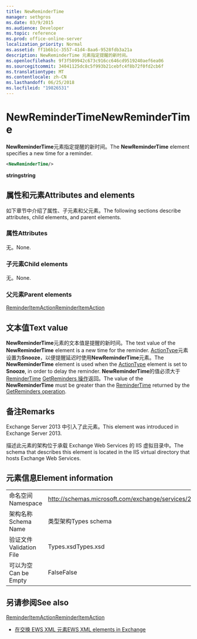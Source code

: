 ```yaml
---
title: NewReminderTime
manager: sethgros
ms.date: 03/9/2015
ms.audience: Developer
ms.topic: reference
ms.prod: office-online-server
localization_priority: Normal
ms.assetid: ff1b6b1c-3557-41d4-8aa6-9528fdb3a21a
description: NewReminderTime 元素指定提醒的新时间。
ms.openlocfilehash: 9f3f509942c673c916cc646cd9519240aef6ea06
ms.sourcegitcommit: 34041125dc8c5f993b21cebfc4f8b72f0fd2cb6f
ms.translationtype: MT
ms.contentlocale: zh-CN
ms.lasthandoff: 06/25/2018
ms.locfileid: "19826531"
---
```

# <a name="newremindertime"></a><span data-ttu-id="8e6ed-103">NewReminderTime</span><span class="sxs-lookup"><span data-stu-id="8e6ed-103">NewReminderTime</span></span>

<span data-ttu-id="8e6ed-104">**NewReminderTime**元素指定提醒的新时间。</span><span class="sxs-lookup"><span data-stu-id="8e6ed-104">The **NewReminderTime** element specifies a new time for a reminder.</span></span> 
  
```XML
<NewReminderTime/>
```

 <span data-ttu-id="8e6ed-105">**string**</span><span class="sxs-lookup"><span data-stu-id="8e6ed-105">**string**</span></span>
## <a name="attributes-and-elements"></a><span data-ttu-id="8e6ed-106">属性和元素</span><span class="sxs-lookup"><span data-stu-id="8e6ed-106">Attributes and elements</span></span>

<span data-ttu-id="8e6ed-107">如下章节中介绍了属性、子元素和父元素。</span><span class="sxs-lookup"><span data-stu-id="8e6ed-107">The following sections describe attributes, child elements, and parent elements.</span></span>
  
### <a name="attributes"></a><span data-ttu-id="8e6ed-108">属性</span><span class="sxs-lookup"><span data-stu-id="8e6ed-108">Attributes</span></span>

<span data-ttu-id="8e6ed-109">无。</span><span class="sxs-lookup"><span data-stu-id="8e6ed-109">None.</span></span>
  
### <a name="child-elements"></a><span data-ttu-id="8e6ed-110">子元素</span><span class="sxs-lookup"><span data-stu-id="8e6ed-110">Child elements</span></span>

<span data-ttu-id="8e6ed-111">无。</span><span class="sxs-lookup"><span data-stu-id="8e6ed-111">None.</span></span>
  
### <a name="parent-elements"></a><span data-ttu-id="8e6ed-112">父元素</span><span class="sxs-lookup"><span data-stu-id="8e6ed-112">Parent elements</span></span>

[<span data-ttu-id="8e6ed-113">ReminderItemAction</span><span class="sxs-lookup"><span data-stu-id="8e6ed-113">ReminderItemAction</span></span>](reminderitemaction.md)
  
## <a name="text-value"></a><span data-ttu-id="8e6ed-114">文本值</span><span class="sxs-lookup"><span data-stu-id="8e6ed-114">Text value</span></span>

<span data-ttu-id="8e6ed-115">**NewReminderTime**元素的文本值是提醒的新时间。</span><span class="sxs-lookup"><span data-stu-id="8e6ed-115">The text value of the **NewReminderTime** element is a new time for the reminder.</span></span> <span data-ttu-id="8e6ed-116">[ActionType](actiontype-reminderactiontype.md)元素设置为**Snooze**，以便提醒延迟时使用**NewReminderTime**元素。</span><span class="sxs-lookup"><span data-stu-id="8e6ed-116">The **NewReminderTime** element is used when the [ActionType](actiontype-reminderactiontype.md) element is set to **Snooze**, in order to delay the reminder.</span></span> <span data-ttu-id="8e6ed-117">**NewReminderTime**的值必须大于[ReminderTime](remindertime.md) [GetReminders 操作](getreminders-operation.md)返回。</span><span class="sxs-lookup"><span data-stu-id="8e6ed-117">The value of the **NewReminderTime** must be greater than the [ReminderTime](remindertime.md) returned by the [GetReminders operation](getreminders-operation.md).</span></span>
  
## <a name="remarks"></a><span data-ttu-id="8e6ed-118">备注</span><span class="sxs-lookup"><span data-stu-id="8e6ed-118">Remarks</span></span>

<span data-ttu-id="8e6ed-119">Exchange Server 2013 中引入了此元素。</span><span class="sxs-lookup"><span data-stu-id="8e6ed-119">This element was introduced in Exchange Server 2013.</span></span>
  
<span data-ttu-id="8e6ed-120">描述此元素的架构位于承载 Exchange Web Services 的 IIS 虚拟目录中。</span><span class="sxs-lookup"><span data-stu-id="8e6ed-120">The schema that describes this element is located in the IIS virtual directory that hosts Exchange Web Services.</span></span>
  
## <a name="element-information"></a><span data-ttu-id="8e6ed-121">元素信息</span><span class="sxs-lookup"><span data-stu-id="8e6ed-121">Element information</span></span>

|||
|:-----|:-----|
|<span data-ttu-id="8e6ed-122">命名空间</span><span class="sxs-lookup"><span data-stu-id="8e6ed-122">Namespace</span></span>  <br/> |http://schemas.microsoft.com/exchange/services/2006/types  <br/> |
|<span data-ttu-id="8e6ed-123">架构名称</span><span class="sxs-lookup"><span data-stu-id="8e6ed-123">Schema Name</span></span>  <br/> |<span data-ttu-id="8e6ed-124">类型架构</span><span class="sxs-lookup"><span data-stu-id="8e6ed-124">Types schema</span></span>  <br/> |
|<span data-ttu-id="8e6ed-125">验证文件</span><span class="sxs-lookup"><span data-stu-id="8e6ed-125">Validation File</span></span>  <br/> |<span data-ttu-id="8e6ed-126">Types.xsd</span><span class="sxs-lookup"><span data-stu-id="8e6ed-126">Types.xsd</span></span>  <br/> |
|<span data-ttu-id="8e6ed-127">可以为空</span><span class="sxs-lookup"><span data-stu-id="8e6ed-127">Can be Empty</span></span>  <br/> |<span data-ttu-id="8e6ed-128">False</span><span class="sxs-lookup"><span data-stu-id="8e6ed-128">False</span></span>  <br/> |
   
## <a name="see-also"></a><span data-ttu-id="8e6ed-129">另请参阅</span><span class="sxs-lookup"><span data-stu-id="8e6ed-129">See also</span></span>



[<span data-ttu-id="8e6ed-130">ReminderItemAction</span><span class="sxs-lookup"><span data-stu-id="8e6ed-130">ReminderItemAction</span></span>](reminderitemaction.md)


- [<span data-ttu-id="8e6ed-131">在交换 EWS XML 元素</span><span class="sxs-lookup"><span data-stu-id="8e6ed-131">EWS XML elements in Exchange</span></span>](ews-xml-elements-in-exchange.md)

